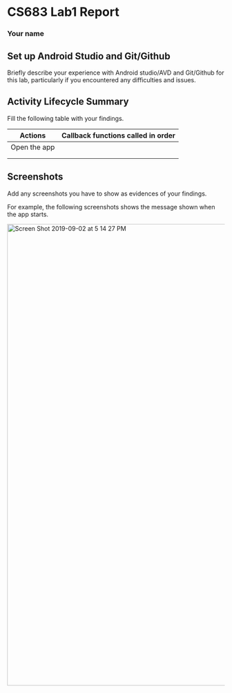 # CS683 Lab1 Report 
### Your name

## Set up Android Studio and Git/Github

Briefly describe your experience with Android studio/AVD and Git/Github for this lab, 
particularly if you encountered any difficulties and issues. 

## Activity Lifecycle Summary

Fill the following table with your findings.

| Actions | Callback functions called in order | 
|---|---|
| Open the app|  |
| | |
| | |

## Screenshots

Add any screenshots you have to show as evidences of your findings.

For example, the following screenshots shows the message shown when the app starts.

<img width="1069" alt="Screen Shot 2019-09-02 at 5 14 27 PM" src="https://user-images.githubusercontent.com/2171256/64133590-2aa0f400-cda5-11e9-8bdc-256788b29284.png">
